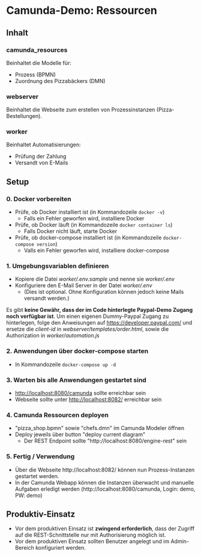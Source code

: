 # Camunda-Demo: Ressourcen

## Inhalt
### camunda_resources
Beinhaltet die Modelle für:
- Prozess (BPMN)
- Zuordnung des Pizzabäckers (DMN)

### webserver
Beinhaltet die Webseite zum erstellen von Prozessinstanzen (Pizza-Bestellungen).

### worker
Beinhaltet Automatisierungen:
- Prüfung der Zahlung
- Versandt von E-Mails

## Setup

### 0. Docker vorbereiten
- Prüfe, ob Docker installiert ist (in Kommandozeile `docker -v`)
  - Falls ein Fehler geworfen wird, installiere Docker
- Prüfe, ob Docker läuft (in Kommandozeile `docker container ls`)
  - Falls Docker nicht läuft, starte Docker
- Prüfe, ob docker-compose installiert ist (in Kommandozeile `docker-compose version`)
  - Valls ein Fehler geworfen wird, installiere docker-compose

### 1. Umgebungsvariablen definieren
- Kopiere die Datei *worker/.env.sample* und nenne sie *worker/.env*
- Konfiguriere den E-Mail Server in der Datei *worker/.env*
  - (Dies ist optional. Ohne Konfiguration können jedoch keine Mails versandt werden.)

Es gibt **keine Gewähr, dass der im Code hinterlegte Paypal-Demo Zugang noch verfügbar ist**. Um einen eigenen Dummy-Paypal Zugang zu hinterlegen, folge den Anweisungen auf https://developer.paypal.com/ und ersetze die *client-id* in *webserver/templates/order.html*, sowie die Authorization in *worker/automation.js*

### 2. Anwendungen über docker-compose starten
- In Kommandozeile `docker-compose up -d`

### 3. Warten bis alle Anwendungen gestartet sind
  - [http://localhost:8080/camunda](http://localhost:8080/camunda) sollte erreichbar sein
  - Webseite sollte unter [http://localhost:8082/](http://localhost:8082/) erreichbar sein

### 4. Camunda Ressourcen deployen
- "pizza_shop.bpmn" sowie "chefs.dmn" im Camunda Modeler öffnen
- Deploy jeweils über button "deploy current diagram"
  - Der REST Endpoint sollte "http://localhost:8080/engine-rest" sein

### 5. Fertig / Verwendung
- Über die Webseite http://localhost:8082/ können nun Prozess-Instanzen gestartet werden.
- In der Camunda Webapp können die Instanzen überwacht und manuelle Aufgaben erledigt werden (http://localhost:8080/camunda, Login: demo, PW: demo)

## Produktiv-Einsatz
- Vor dem produktiven Einsatz ist **zwingend erforderlich**, dass der Zugriff auf die REST-Schnittstelle nur mit Authorisierung möglich ist.
- Vor dem produktiven Einsatz sollten Benutzer angelegt und im Admin-Bereich konfiguriert werden.
